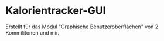 # Kalorientracker-GUI
Erstellt für das Modul "Graphische Benutzeroberflächen" von 2 Kommilitonen und mir.
